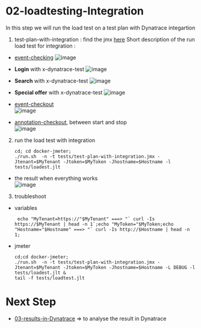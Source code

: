 # 02-loadtesting-Integration

In this step we will run the load test on a test plan with Dynatrace integartion   

1) test-plan-with-integration : find the jmx [here](https://github.com/ace-dynatrace-lab/ace-load-testing-automation/blob/main/test-plan-with-integration.jmx) 
Short description of the run load test for integration :  
- [event-checking](https://github.com/ace-dynatrace-lab/ace-load-testing-automation/blob/main/2-loadtest-with-dynatrace-integration/event-checking.json)
![image](https://user-images.githubusercontent.com/40337213/116277404-bab75c80-a785-11eb-8caf-dfcee8e498e4.png)

- **Login** with x-dynatrace-test
![image](https://user-images.githubusercontent.com/40337213/116277534-dd497580-a785-11eb-8ef1-d18913dd83a9.png)

- **Search** with x-dynatrace-test
![image](https://user-images.githubusercontent.com/40337213/116277666-feaa6180-a785-11eb-9e35-f707f06d910e.png)

- **Special offer** with x-dynatrace-test
![image](https://user-images.githubusercontent.com/40337213/116277790-1aae0300-a786-11eb-80d5-80a797c41323.png)

- [event-checkout](https://github.com/ace-dynatrace-lab/ace-load-testing-automation/blob/main/2-loadtest-with-dynatrace-integration/event-checkout.json)  
![image](https://user-images.githubusercontent.com/40337213/116277935-4335fd00-a786-11eb-9db9-90261e9a33ea.png)

- [annotation-checkout](https://github.com/ace-dynatrace-lab/ace-load-testing-automation/blob/main/2-loadtest-with-dynatrace-integration/event-checkout.json), between start and stop    
![image](https://user-images.githubusercontent.com/40337213/116278174-88f2c580-a786-11eb-865d-c1ad5a258157.png)


2) run the load test with integration   

       cd; cd docker-jmeter;
       ./run.sh  -n -t tests/test-plan-with-integration.jmx -Jtenant=$MyTenant -Jtoken=$MyToken -Jhostname=$Hostname -l tests/loadest.jlt
       
 - the result when everything works            
![image](https://user-images.githubusercontent.com/40337213/116279645-12ef5e00-a788-11eb-9c12-0149e1c3f234.png)

3) troubleshoot    

- variables
 
       echo "MyTenant=https://"$MyTenant" ===> "` curl -Is https://$MyTenant | head -n 1`;echo "MyToken="$MyToken;echo "Hostname="$Hostname" ===> "` curl -Is http://$Hostname | head -n 1;
       
- jmeter
       
      cd;cd docker-jmeter;
      ./run.sh  -n -t tests/test-plan-with-integration.jmx -Jtenant=$MyTenant -Jtoken=$MyToken -Jhostname=$Hostname -L DEBUG -l tests/loadest.jlt &
      tail -f tests/loadtest.jlt
                 
# Next Step
- [03-results-in-Dynatrace](https://github.com/dynatrace-ace-services/easy-loadtesting-integration/tree/main/03-results-in-Dynatrace) => to analyse the result in Dynatrace

